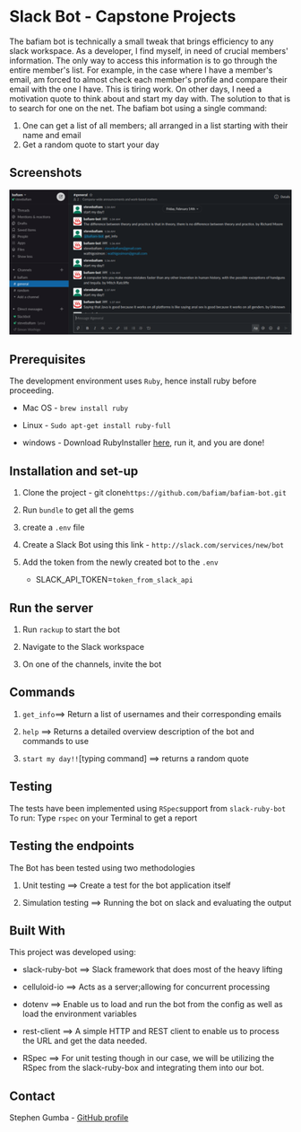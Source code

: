 # Slack Bot - Capstone Projects

The bafiam bot is technically a small tweak that brings efficiency to any slack workspace. As a developer, I find myself, in need of crucial members' information. The only way to access this information is to go through the entire member's list. For example, in the case where I have a member's email, am forced to almost check each member's profile and compare their email with the one I have. This is tiring work. On other days, I need a motivation quote to think about and start my day with. The solution to that is to search for one on the net.
The bafiam bot using a single command:

1. One can get a list of all members; all arranged in a list starting with their name and email
2. Get a random quote to start your day

## Screenshots

![screenshot](bot.png)

## Prerequisites

The development environment uses `Ruby`, hence install ruby before proceeding.

- Mac OS - `brew install ruby`

- Linux - `Sudo apt-get install ruby-full`

- windows - Download RubyInstaller [here](https://rubyinstaller.org/), run it, and you are done!

## Installation and set-up

1. Clone the project - git clone`https://github.com/bafiam/bafiam-bot.git`

2. Run `bundle` to get all the gems

3. create a `.env` file

4. Create a Slack Bot using this link - `http://slack.com/services/new/bot`

5. Add the token from the newly created bot to the `.env`

   - SLACK_API_TOKEN=`token_from_slack_api`

## Run the server

1. Run `rackup` to start the bot

2. Navigate to the Slack workspace

3. On one of the channels, invite the bot

## Commands

1. `get_info`==> Return a list of usernames and their corresponding emails

2. `help` ==> Returns a detailed overview description of the bot and commands to use

3. `start my day!!`[typing command] ==> returns a random quote

## Testing

The tests have been implemented using `RSpec`support from `slack-ruby-bot`
To run: Type
`rspec`
on your Terminal to get a report

## Testing the endpoints

The Bot has been tested using two methodologies

1. Unit testing ==> Create a test for the bot application itself

2. Simulation testing ==> Running the bot on slack and evaluating the output

## Built With

This project was developed using:

- slack-ruby-bot ==> Slack framework that does most of the heavy lifting

- celluloid-io ==> Acts as a server;allowing for concurrent processing

- dotenv ==> Enable us to load and run the bot from the config as well as load the environment variables

- rest-client ==> A simple HTTP and REST client to enable us to process the URL and get the data needed.

- RSpec ==> For unit testing though in our case, we will be utilizing the RSpec from the slack-ruby-box and integrating them into our bot.

## Contact

Stephen Gumba - [GitHub profile](https://github.com/bafiam)
